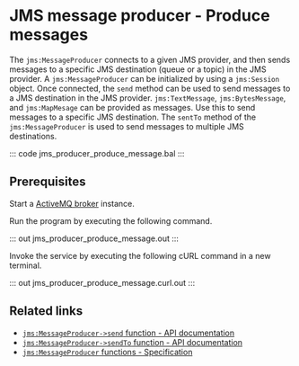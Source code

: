 # JMS message producer - Produce messages

The `jms:MessageProducer` connects to a given JMS provider, and then sends messages to a specific JMS destination (queue or a topic) in the JMS provider. 
A `jms:MessageProducer` can be initialized by using a `jms:Session` object. Once connected, the `send` method can be used to send messages to a JMS destination in the JMS provider. `jms:TextMessage`, `jms:BytesMessage`, and `jms:MapMesage` can be provided as messages. Use this to send messages to a specific JMS destination. 
The `sentTo` method of the `jms:MessageProducer` is used to send messages to multiple JMS destinations.

::: code jms_producer_produce_message.bal :::

## Prerequisites
Start a [ActiveMQ broker](https://activemq.apache.org/getting-started) instance.

Run the program by executing the following command.

::: out jms_producer_produce_message.out :::

Invoke the service by executing the following cURL command in a new terminal.

::: out jms_producer_produce_message.curl.out :::

## Related links
- [`jms:MessageProducer->send` function - API documentation](https://lib.ballerina.io/ballerinax/java.jms/latest#MessageProducer-send)
- [`jms:MessageProducer->sendTo` function - API documentation](https://lib.ballerina.io/ballerinax/java.jms/latest#MessageProducer-sendTo)
- [`jms:MessageProducer` functions - Specification](https://github.com/ballerina-platform/module-ballerinax-java.jms/blob/master/docs/spec/spec.md#51-functions)
